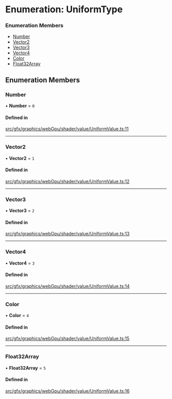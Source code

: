 # Enumeration: UniformType

### Enumeration Members

- [Number](UniformType.md#number)
- [Vector2](UniformType.md#vector2)
- [Vector3](UniformType.md#vector3)
- [Vector4](UniformType.md#vector4)
- [Color](UniformType.md#color)
- [Float32Array](UniformType.md#float32array)

## Enumeration Members

### Number

• **Number** = ``0``

#### Defined in

[src/gfx/graphics/webGpu/shader/value/UniformValue.ts:11](https://github.com/Orillusion/orillusion/blob/main/src/gfx/graphics/webGpu/shader/value/UniformValue.ts#L11)

___

### Vector2

• **Vector2** = ``1``

#### Defined in

[src/gfx/graphics/webGpu/shader/value/UniformValue.ts:12](https://github.com/Orillusion/orillusion/blob/main/src/gfx/graphics/webGpu/shader/value/UniformValue.ts#L12)

___

### Vector3

• **Vector3** = ``2``

#### Defined in

[src/gfx/graphics/webGpu/shader/value/UniformValue.ts:13](https://github.com/Orillusion/orillusion/blob/main/src/gfx/graphics/webGpu/shader/value/UniformValue.ts#L13)

___

### Vector4

• **Vector4** = ``3``

#### Defined in

[src/gfx/graphics/webGpu/shader/value/UniformValue.ts:14](https://github.com/Orillusion/orillusion/blob/main/src/gfx/graphics/webGpu/shader/value/UniformValue.ts#L14)

___

### Color

• **Color** = ``4``

#### Defined in

[src/gfx/graphics/webGpu/shader/value/UniformValue.ts:15](https://github.com/Orillusion/orillusion/blob/main/src/gfx/graphics/webGpu/shader/value/UniformValue.ts#L15)

___

### Float32Array

• **Float32Array** = ``5``

#### Defined in

[src/gfx/graphics/webGpu/shader/value/UniformValue.ts:16](https://github.com/Orillusion/orillusion/blob/main/src/gfx/graphics/webGpu/shader/value/UniformValue.ts#L16)
